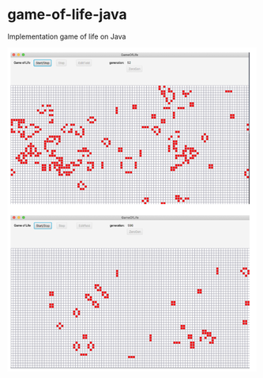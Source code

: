 # game-of-life-java
Implementation game of life on Java

![demo game of life](https://github.com/bohdan-sokolovskyi/game-of-life-java/blob/master/src/main/resources/game-of-life-demo.png)
